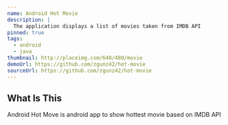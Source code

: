 ```yaml
---
name: Android Hot Movie
description: |
  The application displays a list of movies taken from IMDB API
pinned: true
tags:
  - android
  - java
thumbnail: http://placeimg.com/640/480/movie
demoUrl: https://github.com/zgunz42/hot-movie
sourceUrl: https://github.com/zgunz42/hot-movie
---
```


## What Is This

Android Hot Move is android app to show hottest movie based on IMDB API
